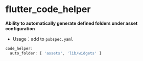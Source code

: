 # flutter_code_helper

**Ability to automatically generate defined folders under asset configuration**

- Usage：add to `pubspec.yaml`

```dart
code_helper:
  auto_folder: [ 'assets', 'lib/widgets' ]
```

